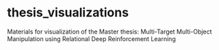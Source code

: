 # thesis_visualizations
Materials for visualization of the Master thesis: Multi-Target Multi-Object Manipulation using Relational Deep Reinforcement Learning

